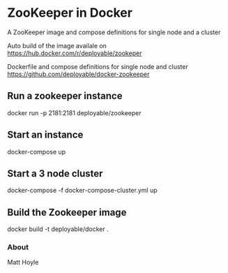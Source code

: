 # ZooKeeper in Docker

A ZooKeeper image and compose definitions for single node and a cluster

Auto build of the image availale on https://hub.docker.com/r/deployable/zookeper

Dockerfile and compose definitions for single node and cluster  https://github.com/deployable/docker-zookeeper

## Run a zookeeper instance

docker run -p 2181:2181 deployable/zookeeper

## Start an instance

docker-compose up 

## Start a 3 node cluster

docker-compose -f docker-compose-cluster.yml up

## Build the Zookeeper image

docker build -t deployable/docker .

### About

Matt Hoyle 

